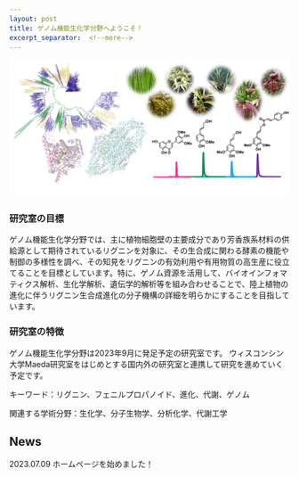 ```yaml
---
layout: post
title: ゲノム機能生化学分野へようこそ！
excerpt_separator:  <!--more-->
---
```





![Figure0](../category/Figure0.png)

### 研究室の目標

ゲノム機能生化学分野では、主に植物細胞壁の主要成分であり芳香族系材料の供給源として期待されているリグニンを対象に、その生合成に関わる酵素の機能や制御の多様性を調べ、その知見をリグニンの有効利用や有用物質の高生産に役立てることを目標としています。特に、ゲノム資源を活用して、バイオインフォマティクス解析、生化学解析、遺伝学的解析等を組み合わせることで、陸上植物の進化に伴うリグニン生合成進化の分子機構の詳細を明らかにすることを目指しています。


### 研究室の特徴

ゲノム機能生化学分野は2023年9月に発足予定の研究室です。
ウィスコンシン大学Maeda研究室をはじめとする国内外の研究室と連携して研究を進めていく予定です。

キーワード：リグニン、フェニルプロパノイド、進化、代謝、ゲノム

関連する学術分野：生化学、分子生物学、分析化学、代謝工学

## News

2023.07.09 ホームページを始めました！



